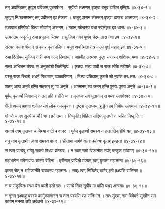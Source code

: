 तम् अप्रतिहतम् क्रुद्धम् प्रविष्टम् पुरुषर्षभम् ।
सुग्रीवो लक्ष्मणम् दृष्ट्वा बभूव व्यथित इन्द्रियः ॥४-३४-१॥

क्रुद्धम् निःश्वसमानम् तम् प्रदीप्तम् इव तेजसा ।
भ्रातुर् व्यसन संतप्तम् दृष्ट्वा दशरथ आत्मजम् ॥४-३४-२॥

उत्पपात हरिश्रेष्ठो हित्वा सौवर्णम् आसनम् ।
महान् महेन्द्रस्य यथा स्वलंकृत इव ध्वजः ॥४-३४-३॥

उत्पतंतम् अनूत्पेतू रुमा प्रभृतयः स्त्रियः ।
सुग्रीवम् गगने पूर्णम् चंद्रम् तारा गणा इव ॥४-३४-४॥

संरक्त नयनः श्रीमान् संचचार कृतांजलिः ।
बभूव अवस्थितः तत्र कल्प वृक्षो महान् इव ॥४-३४-५॥

रुमा द्वितीयम् सुग्रीवम् नारी मध्य गतम् स्थितम् ।
अब्रवीत् लक्ष्मणः क्रुद्धः स तारम् शशिनम् यथा ॥४-३४-६॥

सत्त्व अभिजन संपन्नः स अनुक्रोशो जितेन्द्रियः ।
कृतज्ञः सत्य वादी च राजा लोके महीयते ॥४-३४-७॥

यस्तु राजा स्थितो अधर्मे मित्राणाम् उपकारिणाम् ।
मिथ्या प्रतिज्ञाम् कुरुते को नृशंस तरः ततः ॥४-३४-८॥

शतम् अश्व अनृते हन्ति सहस्रम् तु गव अनृते ।
आत्मानम् स्व जनम् हन्ति पुरुषः पुरुष अनृते ॥४-३४-९॥

पूर्वम् कृतार्थो मित्राणाम् न तत् प्रति करोति यः ।
कृतघ्नः सर्व भूतानाम् स वध्यः प्लवगेश्वर ॥४-३४-१०॥

गीतो अयम् ब्रह्मणा श्लोकः सर्व लोक नमस्कृतः ।
दृष्ट्वा कृतघ्नम् क्रुद्धेन तम् निबोध प्लवम्गम ॥४-३४-११॥

गो घ्ने च एव सुरापे च चौरे भग्न व्रते तथा ।
निष्कृतिर् विहिता सद्भिः कृतघ्ने न अस्ति निष्कृतिः ॥४-३४-१२॥

अनार्य त्वम् कृतघ्नः च मिथ्या वादी च वानर ।
पूर्वम् कृतार्थो रामस्य न तत् प्रतिकरोषि यत् ॥४-३४-१३॥

ननु नाम कृतार्थेन त्वया रामस्य वानर ।
सीताया मार्गणे यत्नः कर्तव्यः कृतम् इच्छता ॥४-३४-१४॥

स त्वम् ग्राम्येषु भोगेषु सक्तो मिथ्या प्रतिश्रवः ।
न त्वाम् रामो विजानीते सर्पम् मण्डूक राविणम् ॥४-३४-१५॥

महाभागेन रामेण पापः करुण वेदिना ।
हरीणाम् प्रापितो राज्यम् त्वम् दुरात्मा महात्मना ॥४-३४-१६॥

कृतम् चेत् न अभिजानीषे राघवस्य महात्मनः ।
सद्यः त्वम् निशितैर् बाणैर् हतो द्रक्ष्यसि वालिनम् ॥४-३४-१७॥

न च संकुचितः पन्था येन वाली हतो गतः ।
समये तिष्ठ सुग्रीव मा वालि पथम् अन्वगाः ॥४-३४-१८॥

न नूनम् इक्ष्वाकु वरस्य कार्मुकात्शरान् च तान् पश्यसि वज्र संनिभान् ।
ततः सुखम् नाम विषेवसे सुखीन राम कार्यम् मनसा अपि अवेक्षसे ॥४-३४-१९॥

